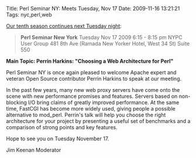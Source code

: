 Title: Perl Seminar NY: Meets Tuesday, Nov 17
Date: 2009-11-16 13:21:21
Tags: nyc,perl,web

<a href="http://tech.groups.yahoo.com/group/perlsemny/message/934">Our tenth season continues next Tuesday night</a>:
<blockquote><strong>Perl Seminar New York</strong>
Tuesday Nov 17 2009
6:15 - 8:15 pm
NYPC User Group
481 8th Ave (Ramada New Yorker Hotel, West 34 St)
Suite 550</blockquote>
<strong>Main Topic: Perrin Harkins: "Choosing a Web Architecture for Perl"</strong>

Perl Seminar NY is once again pleased to welcome Apache expert and veteran Open Source contributor Perrin Harkins to speak at our meeting.

In the past few years, many new web proxy servers have come onto the scene with new performance promises and features. Servers based on non-blocking I/O bring claims of greatly improved performance. At the same time, FastCGI has become more widely used, giving people a possible alternative to mod_perl. Perrin's talk will help you choose the right architecture for your project by presenting a useful set of benchmarks and a comparison of strong points and key features.

Hope to see you on Tuesday November 17.

Jim Keenan
Moderator